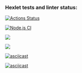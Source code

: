 ### Hexlet tests and linter status:
[![Actions Status](https://github.com/shakshin-01/frontend-project-lvl2/workflows/hexlet-check/badge.svg)](https://github.com/shakshin-01/frontend-project-lvl2/actions)

[![Node.js CI](https://github.com/shakshin-01/frontend-project-lvl2/actions/workflows/node.js.yml/badge.svg)](https://github.com/shakshin-01/frontend-project-lvl2/actions/workflows/node.js.yml)

<a href="https://codeclimate.com/github/shakshin-01/frontend-project-lvl2/maintainability"><img src="https://api.codeclimate.com/v1/badges/3e7e71e9c9f0437a7310/maintainability" /></a>

<a href="https://codeclimate.com/github/shakshin-01/frontend-project-lvl2/test_coverage"><img src="https://api.codeclimate.com/v1/badges/3e7e71e9c9f0437a7310/test_coverage" /></a>

[![asciicast](https://asciinema.org/a/3Mi3w8tNYLcXgWLKidWO8Uj45.svg)](https://asciinema.org/a/3Mi3w8tNYLcXgWLKidWO8Uj45)

[![asciicast](https://asciinema.org/a/4Xjc07JZKN1ps2ttzWWUWdMeX.svg)](https://asciinema.org/a/4Xjc07JZKN1ps2ttzWWUWdMeX)

